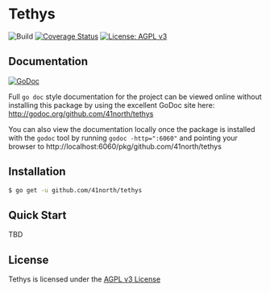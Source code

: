 # Tethys

![Build](https://github.com/41north/tethys/actions/workflows/ci.yml/badge.svg)
[![Coverage Status](https://coveralls.io/repos/github/41north/tethys/badge.svg?branch=feat/readme)](https://coveralls.io/github/41north/go-async?branch=feat/readme)
[![License: AGPL v3](https://img.shields.io/badge/License-AGPL%20v3-blue.svg)](https://www.gnu.org/licenses/agpl-3.0)

## Documentation

[![GoDoc](https://img.shields.io/badge/godoc-reference-blue.svg)](http://godoc.org/github.com/41north/tethys)

Full `go doc` style documentation for the project can be viewed online without
installing this package by using the excellent GoDoc site here:
http://godoc.org/github.com/41north/tethys

You can also view the documentation locally once the package is installed with
the `godoc` tool by running `godoc -http=":6060"` and pointing your browser to
http://localhost:6060/pkg/github.com/41north/tethys

## Installation

```bash
$ go get -u github.com/41north/tethys
```

## Quick Start

TBD

## License

Tethys is licensed under the [AGPL v3 License](LICENSE)
